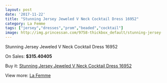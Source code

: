 ```yaml
---
layout: post
date: '2017-11-22'
title: "Stunning Jersey Jeweled V Neck Cocktail Dress 16952"
category: La Femme
tags: ["jersey","dresses","prom","beaded","cocktail"]
image: http://img.princessan.com/9758-thickbox_default/stunning-jersey-jeweled-v-neck-cocktail-dress-16952.jpg
---
```

Stunning Jersey Jeweled V Neck Cocktail Dress 16952

On Sales: **$315.40405**
<a href="https://www.princessan.com/en/la-femme/4242-stunning-jersey-jeweled-v-neck-cocktail-dress-16952.html"><amp-img layout="responsive" width="600" height="600" src="//img.princessan.com/9758-thickbox_default/stunning-jersey-jeweled-v-neck-cocktail-dress-16952.jpg" alt="Stunning Jersey Jeweled V Neck Cocktail Dress 16952 0" /></a>
<a href="https://www.princessan.com/en/la-femme/4242-stunning-jersey-jeweled-v-neck-cocktail-dress-16952.html"><amp-img layout="responsive" width="600" height="600" src="//img.princessan.com/9760-thickbox_default/stunning-jersey-jeweled-v-neck-cocktail-dress-16952.jpg" alt="Stunning Jersey Jeweled V Neck Cocktail Dress 16952 1" /></a>
<a href="https://www.princessan.com/en/la-femme/4242-stunning-jersey-jeweled-v-neck-cocktail-dress-16952.html"><amp-img layout="responsive" width="600" height="600" src="//img.princessan.com/9759-thickbox_default/stunning-jersey-jeweled-v-neck-cocktail-dress-16952.jpg" alt="Stunning Jersey Jeweled V Neck Cocktail Dress 16952 2" /></a>

Buy it: [Stunning Jersey Jeweled V Neck Cocktail Dress 16952](https://www.princessan.com/en/la-femme/4242-stunning-jersey-jeweled-v-neck-cocktail-dress-16952.html "Stunning Jersey Jeweled V Neck Cocktail Dress 16952")

View more: [La Femme](https://www.princessan.com/en/28-la-femme "La Femme")